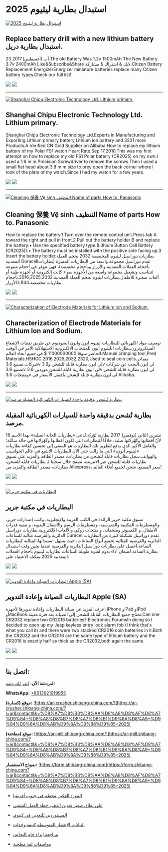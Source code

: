 # استبدال بطارية ليثيوم 2025

<a href="https://swt.shibang-china.com/?l=ar&img&k=%D8%A7%D8%B3%D8%AA%D8%A8%D8%AF%D8%A7%D9%84+%D8%A8%D8%B7%D8%A7%D8%B1%D9%8A%D8%A9+%D9%84%D9%8A%D8%AB%D9%8A%D9%88%D9%85+2025" target="_blank">![استبدال بطارية ليثيوم 2025](http://static.shibang-china.com/all-800x300/1365.jpg)</a>

## Replace battery drill with a new lithium battery استبدال بطارية دريل.
23 آب (أغسطس) 2017.The old Battery Was 1.2v 1500mAh The New Battery 3.7v 2400mAh Like&amp;Subscribe&amp;Share لايك &amp; اشتراك &amp; مشاركة.Citizen Battery Replacement EnergizerEnergizer miniature batteries replace many Citizen battery types.Check our full list!


<a href="https://whatsapp.shibangsoft.com/WhatsApp.php" target="_blank" title="WhatsApp">![](http://static.shibang-china.com/icon/whatsapp.png)</a> <a href="https://swt.shibang-china.com/?l=ar&icon&k=%D8%A7%D8%B3%D8%AA%D8%A8%D8%AF%D8%A7%D9%84+%D8%A8%D8%B7%D8%A7%D8%B1%D9%8A%D8%A9+%D9%84%D9%8A%D8%AB%D9%8A%D9%88%D9%85+2025" target="_blank">![](http://static.shibang-china.com/icon/chat-ar.png)</a>

---

<a href="https://swt.shibang-china.com/?l=ar&img&k=%D8%A7%D8%B3%D8%AA%D8%A8%D8%AF%D8%A7%D9%84+%D8%A8%D8%B7%D8%A7%D8%B1%D9%8A%D8%A9+%D9%84%D9%8A%D8%AB%D9%8A%D9%88%D9%85+2025" target="_blank">![Shanghai Chipu Electronic Technology Ltd. Lithium primary.](http://static.shibang-china.com/all-800x300/905.jpg)</a>

## Shanghai Chipu Electronic Technology Ltd. Lithium primary.
Shanghai Chipu Electronic Technology Ltd.Experts in Manufacturing and Exporting Lithium primary battery,Lithium ion battery and 3231 more Products.A Verified CN Gold Supplier on Alibaba.How to replace my lithium battery of my Polar FS1 watch Heart Rate.Sep 17,2010.This was my first attempt on how to replace my old FS1 Polar battery (CR2025) on my own.I used a 1.6 m m Precision Screwdriver to remove the screws.Then I used a small flat head about 3.8 m m size to prey open the back corner where I took of the plate of my watch.Since I had my watch for a few years.


<a href="https://whatsapp.shibangsoft.com/WhatsApp.php" target="_blank" title="WhatsApp">![](http://static.shibang-china.com/icon/whatsapp.png)</a> <a href="https://swt.shibang-china.com/?l=ar&icon&k=%D8%A7%D8%B3%D8%AA%D8%A8%D8%AF%D8%A7%D9%84+%D8%A8%D8%B7%D8%A7%D8%B1%D9%8A%D8%A9+%D9%84%D9%8A%D8%AB%D9%8A%D9%88%D9%85+2025" target="_blank">![](http://static.shibang-china.com/icon/chat-ar.png)</a>

---

<a href="https://swt.shibang-china.com/?l=ar&img&k=%D8%A7%D8%B3%D8%AA%D8%A8%D8%AF%D8%A7%D9%84+%D8%A8%D8%B7%D8%A7%D8%B1%D9%8A%D8%A9+%D9%84%D9%8A%D8%AB%D9%8A%D9%88%D9%85+2025" target="_blank">![Cleaning 保養 Vệ sinh ﺍﻟﺘﻨﻈﻴﻒ Name of parts How to. Panasonic](http://static.shibang-china.com/all-800x300/918.jpg)</a>

## Cleaning 保養 Vệ sinh ﺍﻟﺘﻨﻈﻴﻒ Name of parts How to. Panasonic
How to replace the battery.1 Turn over the remote control unit.Press tab A toward the right and pull in front.2 Pull out the battery holder B and replace the battery.• Use the specified battery type.(Lithium Button Cell Battery (CR2025)).• The battery must be installed with the positive side facing up.3 Insert the battery holder.بطاريات دوراسيل ليثيوم المخصصة 2032 بحجم العملة المعدنية Duracellتقدم دوراسيل مجموعة واسعة من البطاريات المميزة (بطاريات بأحجام العملات المعدنية والأزرار وبأحجام مخصصة)، فهي تتوفر في أحجام متنوعة لتتناسب وتشغيل مجموعة واسعة من الأجهزة سواء كانت إلكترونية أو أجهزة طبية أو ألعاب صغيرة للأطفال.بطاريات ليثيوم بحجم العملة المعدنية.2016,2025,2032.بأحجام الأزرار.LR44.بطاريات مخصصة.


<a href="https://whatsapp.shibangsoft.com/WhatsApp.php" target="_blank" title="WhatsApp">![](http://static.shibang-china.com/icon/whatsapp.png)</a> <a href="https://swt.shibang-china.com/?l=ar&icon&k=%D8%A7%D8%B3%D8%AA%D8%A8%D8%AF%D8%A7%D9%84+%D8%A8%D8%B7%D8%A7%D8%B1%D9%8A%D8%A9+%D9%84%D9%8A%D8%AB%D9%8A%D9%88%D9%85+2025" target="_blank">![](http://static.shibang-china.com/icon/chat-ar.png)</a>

---

<a href="https://swt.shibang-china.com/?l=ar&img&k=%D8%A7%D8%B3%D8%AA%D8%A8%D8%AF%D8%A7%D9%84+%D8%A8%D8%B7%D8%A7%D8%B1%D9%8A%D8%A9+%D9%84%D9%8A%D8%AB%D9%8A%D9%88%D9%85+2025" target="_blank">![Characterization of Electrode Materials for Lithium Ion and Sodium.](http://static.shibang-china.com/all-800x300/41.jpg)</a>

## Characterization of Electrode Materials for Lithium Ion and Sodium.
توصيف مواد الكهربائي للبطاريات ليثيوم ايون وايون الصوديوم عن طريق تقنيات الإشعاع السنكروترون.بطاريات الليثيوم أيون للمنتجات الالكترونية الاستهلاكية الأمر في الوقت الحاضر سوقا 11000000000 $ في جميع أنحاء العالم.Manual crimping tool,Pred Materials,HSHCC 2016,2025,2032,2320,Used to seal coin cells.مصادر شركات تصنيع 3.6v لى ايون بطارية قابلة للشحن و3.6v لى ايون.البحث عن شركات تصنيع 3.6v لى ايون بطارية قابلة للشحن موردين 3.6v لى ايون بطارية قابلة للشحن ومنتجات 3.6v لى ايون بطارية قابلة للشحن بأفضل الأسعار في Alibaba.


<a href="https://whatsapp.shibangsoft.com/WhatsApp.php" target="_blank" title="WhatsApp">![](http://static.shibang-china.com/icon/whatsapp.png)</a> <a href="https://swt.shibang-china.com/?l=ar&icon&k=%D8%A7%D8%B3%D8%AA%D8%A8%D8%AF%D8%A7%D9%84+%D8%A8%D8%B7%D8%A7%D8%B1%D9%8A%D8%A9+%D9%84%D9%8A%D8%AB%D9%8A%D9%88%D9%85+2025" target="_blank">![](http://static.shibang-china.com/icon/chat-ar.png)</a>

---

<a href="https://swt.shibang-china.com/?l=ar&img&k=%D8%A7%D8%B3%D8%AA%D8%A8%D8%AF%D8%A7%D9%84+%D8%A8%D8%B7%D8%A7%D8%B1%D9%8A%D8%A9+%D9%84%D9%8A%D8%AB%D9%8A%D9%88%D9%85+2025" target="_blank">![بطارية تُشحن بدقيقة واحدة للسيارات الكهربائية المقبلة مرصد.](http://static.shibang-china.com/all-800x300/85.jpg)</a>

## بطارية تُشحن بدقيقة واحدة للسيارات الكهربائية المقبلة مرصد.
18 تشرين الثاني (نوفمبر) 2017.بطارية ثَوْريّة.تُدعى «بطاريات الحالة الصلبة» بهذا الاسم لأنّ أقطابها وكَهْرَلاتها صلبة، خلافًا للبطاريات التي تَكُون أقطابها وكَهْرَلاتها في حالة سائلة؛ والعامل الأكبر الذي يدفع لتَطوير تلك البطاريات هو السعي إلى تحسين كفاءة بطاريات «ليثيوم أيون،» التي ما زالت حتى الآن البطاريات الأشيع في عالم الحواسيب والهواتف.سجل بطاريات قابلة للشحن من بطاريات، مصدر الطاقة والمزيد على.تسوق بطاريات قابلة للشحن عبر الانترنت، تصفح خلال سجلنا لـ بطاريات قابلة للشحن، بطاريات، مصدر الطاقة والمزيد من Aliexpress، سعر المصنع، شحن لجميع أنحاء العالم!


<a href="https://whatsapp.shibangsoft.com/WhatsApp.php" target="_blank" title="WhatsApp">![](http://static.shibang-china.com/icon/whatsapp.png)</a> <a href="https://swt.shibang-china.com/?l=ar&icon&k=%D8%A7%D8%B3%D8%AA%D8%A8%D8%AF%D8%A7%D9%84+%D8%A8%D8%B7%D8%A7%D8%B1%D9%8A%D8%A9+%D9%84%D9%8A%D8%AB%D9%8A%D9%88%D9%85+2025" target="_blank">![](http://static.shibang-china.com/icon/chat-ar.png)</a>

---

<a href="https://swt.shibang-china.com/?l=ar&img&k=%D8%A7%D8%B3%D8%AA%D8%A8%D8%AF%D8%A7%D9%84+%D8%A8%D8%B7%D8%A7%D8%B1%D9%8A%D8%A9+%D9%84%D9%8A%D8%AB%D9%8A%D9%88%D9%85+2025" target="_blank">![البطاريات في مكتبة جرير](http://static.shibang-china.com/all-800x300/314.jpg)</a>

## البطاريات في مكتبة جرير
تسوق مكتبة جرير الرائدة في الكتب العربية والإنجليزية، وكتب إصدارات جرير، والمستلزمات المكتبية والمدرسية، ومستلزمات الرسم والأشغال اليدوية، و تنمية قدرات الأطفال، و الكمبيوتر وملحقاته، و منتجات روكو، والألعاب الإلكترونية.بطاريات دوراسيل الدائرية والقرصية مثالية للساعات Duracellتقدم دوراسيل تشكيلة كبيرة من البطاريات الدائرية والقرصية المثالية لجميع أنواع الساعات، حيث يسهل استبدالها.المثالية كبطاريات الساعة.احصل على بطاريات دوراسيل الدائرية والقرصية عندما يحين وقت استبدال بطارية الساعة لضمان أداء يدوم لفترة طويلة.الساعات.بطاريات ليثيوم بأحجام العملات المعدنية 2025.بمكنك الاعتماد على.


<a href="https://whatsapp.shibangsoft.com/WhatsApp.php" target="_blank" title="WhatsApp">![](http://static.shibang-china.com/icon/whatsapp.png)</a> <a href="https://swt.shibang-china.com/?l=ar&icon&k=%D8%A7%D8%B3%D8%AA%D8%A8%D8%AF%D8%A7%D9%84+%D8%A8%D8%B7%D8%A7%D8%B1%D9%8A%D8%A9+%D9%84%D9%8A%D8%AB%D9%8A%D9%88%D9%85+2025" target="_blank">![](http://static.shibang-china.com/icon/chat-ar.png)</a>

---

<a href="https://swt.shibang-china.com/?l=ar&img&k=%D8%A7%D8%B3%D8%AA%D8%A8%D8%AF%D8%A7%D9%84+%D8%A8%D8%B7%D8%A7%D8%B1%D9%8A%D8%A9+%D9%84%D9%8A%D8%AB%D9%8A%D9%88%D9%85+2025" target="_blank">![البطاريات الصيانة وإعادة التدوير Apple (SA)](http://static.shibang-china.com/all-800x300/775.jpg)</a>

## البطاريات الصيانة وإعادة التدوير Apple (SA)
اعرف المزيد عن صيانة البطاريات وإعادة تدويرها لأجهزة iPhone وiPad وiPod وMacBook.تحتاج جميع البطاريات القابلة للشحن إلى الصيانة بعد فترة معينة.Can one CR2032 replace two CR2016 batteries? Electronics ForumsIn doing so I decided to open up my Jeep keyless entry lock alarm fob (I think that&#39;s what you call it) and there were two stacked CR2016 coin batteries in it.Both the CR2032 and the CR2016 are the same type of lithium battery and the CR2016 is exactly half as thick as the CR2032,both again the same.


<a href="https://whatsapp.shibangsoft.com/WhatsApp.php" target="_blank" title="WhatsApp">![](http://static.shibang-china.com/icon/whatsapp.png)</a> <a href="https://swt.shibang-china.com/?l=ar&icon&k=%D8%A7%D8%B3%D8%AA%D8%A8%D8%AF%D8%A7%D9%84+%D8%A8%D8%B7%D8%A7%D8%B1%D9%8A%D8%A9+%D9%84%D9%8A%D8%AB%D9%8A%D9%88%D9%85+2025" target="_blank">![](http://static.shibang-china.com/icon/chat-ar.png)</a>

---
## اتصل بنا:

**الدردشة الآن:** [انقر للدردشة](https://swt.shibang-china.com?l=ar&contact&k=%D8%A7%D8%B3%D8%AA%D8%A8%D8%AF%D8%A7%D9%84+%D8%A8%D8%B7%D8%A7%D8%B1%D9%8A%D8%A9+%D9%84%D9%8A%D8%AB%D9%8A%D9%88%D9%85+2025)

**WhatsApp:**  [+8613621919955](https://whatsapp.shibangsoft.com/WhatsApp.php)

**موقع (كسارة):** [https://ar-crusher.shibang-china.com/](https://ar-crusher.shibang-china.com/?l=ar&contact&k=%D8%A7%D8%B3%D8%AA%D8%A8%D8%AF%D8%A7%D9%84+%D8%A8%D8%B7%D8%A7%D8%B1%D9%8A%D8%A9+%D9%84%D9%8A%D8%AB%D9%8A%D9%88%D9%85+2025)

**موقع (مطحنة):** [https://ar-mill.shibang-china.com/](https://ar-mill.shibang-china.com/?l=ar&contact&k=%D8%A7%D8%B3%D8%AA%D8%A8%D8%AF%D8%A7%D9%84+%D8%A8%D8%B7%D8%A7%D8%B1%D9%8A%D8%A9+%D9%84%D9%8A%D8%AB%D9%8A%D9%88%D9%85+2025)

**نموذج الاستفسار:** [https://form.shibang-china.com](https://form.shibang-china.com?l=ar&contact&k=%D8%A7%D8%B3%D8%AA%D8%A8%D8%AF%D8%A7%D9%84+%D8%A8%D8%B7%D8%A7%D8%B1%D9%8A%D8%A9+%D9%84%D9%8A%D8%AB%D9%8A%D9%88%D9%85+2025)

* [المورد الفكين محطم في جنوب أفريقيا](../29/%D8%A7%D9%84%D9%85%D9%88%D8%B1%D8%AF%20%D8%A7%D9%84%D9%81%D9%83%D9%8A%D9%86%20%D9%85%D8%AD%D8%B7%D9%85%20%D9%81%D9%8A%20%D8%AC%D9%86%D9%88%D8%A8%20%D8%A3%D9%81%D8%B1%D9%8A%D9%82%D9%8A%D8%A7.md)

* [على نطاق صغير تعدين الذهب خطة العمل الشعبي](../28/%D8%B9%D9%84%D9%89%20%D9%86%D8%B7%D8%A7%D9%82%20%D8%B5%D8%BA%D9%8A%D8%B1%20%D8%AA%D8%B9%D8%AF%D9%8A%D9%86%20%D8%A7%D9%84%D8%B0%D9%87%D8%A8%20%D8%AE%D8%B7%D8%A9%20%D8%A7%D9%84%D8%B9%D9%85%D9%84%20%D8%A7%D9%84%D8%B4%D8%B9%D8%A8%D9%8A.md)

* [المستوردين للتعدين في كيتوي](../27/%D8%A7%D9%84%D9%85%D8%B3%D8%AA%D9%88%D8%B1%D8%AF%D9%8A%D9%86%20%D9%84%D9%84%D8%AA%D8%B9%D8%AF%D9%8A%D9%86%20%D9%81%D9%8A%20%D9%83%D9%8A%D8%AA%D9%88%D9%8A.md)

* [النباتات الإعصار المتوسطة كثيفة وحدات](../28/%D8%A7%D9%84%D9%86%D8%A8%D8%A7%D8%AA%D8%A7%D8%AA%20%D8%A7%D9%84%D8%A5%D8%B9%D8%B5%D8%A7%D8%B1%20%D8%A7%D9%84%D9%85%D8%AA%D9%88%D8%B3%D8%B7%D8%A9%20%D9%83%D8%AB%D9%8A%D9%81%D8%A9%20%D9%88%D8%AD%D8%AF%D8%A7%D8%AA.md)

* [مراجعة إثراء خام النحاس](../29/%D9%85%D8%B1%D8%A7%D8%AC%D8%B9%D8%A9%20%D8%A5%D8%AB%D8%B1%D8%A7%D8%A1%20%D8%AE%D8%A7%D9%85%20%D8%A7%D9%84%D9%86%D8%AD%D8%A7%D8%B3.md)

* [مواصفات لفة مطحنة](../28/%D9%85%D9%88%D8%A7%D8%B5%D9%81%D8%A7%D8%AA%20%D9%84%D9%81%D8%A9%20%D9%85%D8%B7%D8%AD%D9%86%D8%A9.md)